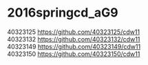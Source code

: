 # 2016springcd_aG9

40323125     https://github.com/40323125/cdw11<br>
40323132     https://github.com/40323132/cdw11<br>
40323149     https://github.com/40323149/cdw11<br>
40323150     https://github.com/40323150/cdw11<br>
